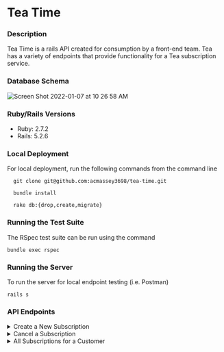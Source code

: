 # Tea Time

### Description 
  Tea Time is a rails API created for consumption by a front-end team. Tea has a variety of endpoints that provide functionality for a Tea subscription service.
  
### Database Schema

![Screen Shot 2022-01-07 at 10 26 58 AM](https://user-images.githubusercontent.com/75844153/148565995-038df85f-c237-4b1b-ac23-5d5929246cf5.png)
  
### Ruby/Rails Versions
 - Ruby: 2.7.2
 - Rails: 5.2.6

### Local Deployment
  For local deployment, run the following commands from the command line
  ```
    git clone git@github.com:acmassey3698/tea-time.git
    
    bundle install
    
    rake db:{drop,create,migrate}
  ```

### Running the Test Suite
The RSpec test suite can be run using the command 
```
bundle exec rspec
```

### Running the Server
To run the server for local endpoint testing (i.e. Postman)
```
rails s
```

### API Endpoints

<details>
  <summary>Create a New Subscription</summary>
  
  * Method: POST
  * Endpoint: `/api/v1/subscription`
  * Required Params: 
    * customer_email: customer email
    * tea_name: tea name
    * frequency "weekly", "monthly", or "yearly"
  * Example Request: `http://localhost:3000/api/v1/subscriptions?customer_email=andrew@andrew.com&tea_name=yorkshire&frequency=monthly`
  
  * Example Response: 
  ```
  {
    data: {
      id: 1,
      type: "subscription,
      attributes: {
        customer_email: "andrew@andrew.com",
        tea_name: "yorkshire",
        price: 10.0,
        status: "active"
        frequency: "monthly"
      }
    }
  }
  ```
  
</details>

<details>
  <summary>Cancel a Subscription</summary>
  
  * Method: PATCH
  * Endpoint: `/api/v1/subscriptions/:id`
  * Required Params: status: "cancelled"
  * Example Request: `http://localhost:3000/api/v1/subscriptions/1?status=cancelled`
  
  * Example Response: 
  
  ```
  {
    data: {
      id: 1
      type: subscription
      attributes: {
        customer_email: "andrew@amdrew.com",
        tea_name: "yorkshire",
        price: 10.0,
        status: "cancelled",
        frequency: "monthly"
      }
    }
  } 
  ```
  
</details>

<details>
  <summary>All Subscriptions for a Customer</summary>
  
  * Method: GET
  * Endpoint: `/api/v1/customers/:id/subscriptions`
  * Example Request: `http://localhost:3000/api/v1/customers/1/subscriptions`
  
  * Example Response: 
  
  ```
  {
    data: [
      {
        id: 1,
        type: "subscription",
        attributes: {
          price: 10.0,
          status: "active",
          frequency: "yearly",
          tea_id: 1,
          customer_id: 1
        }
      },
      {
        id: 3,
        type: "subscription",
        attributes: {
          price: 10.0,
          status: "cancelled",
          frequency: "yearly",
          tea_id: 5,
          customer_id: 1
        }
      }  
    ] 
  }
  
  ```
</details>

